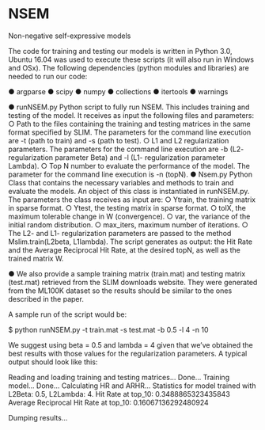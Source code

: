 # NSEM
Non-negative self-expressive models

The code for training and testing our models is written in Python 3.0, Ubuntu 16.04 was used to execute these scripts (it will also run in Windows and OSx). The following dependencies (python modules and libraries) are needed to run our code:

●	argparse
●	scipy
●	numpy
●	collections
●	itertools
●	warnings

●	runNSEM.py Python script to fully run NSEM. This includes training and testing of the model. It receives as input the following files and parameters:
○	Path to the files containing the training and testing matrices in the same format specified by SLIM. The parameters for the command line execution are -t (path to train) and -s (path to test).
○	L1 and L2 regularization parameters. The parameters for the command line execution are -b (L2- regularization parameter Beta) and -l (L1- regularization parameter Lambda).
○	Top N number to evaluate the performance of the model. The parameter for the command line execution is -n (topN).
●	Nsem.py Python Class that contains the necessary variables and methods to train and evaluate the models. An object of this class is instantiated in runNSEM.py. The parameters the class receives as input are:
○	Ytrain, the training matrix in sparse format.
○	Ytest, the testing matrix in sparse format.
○	tolX, the maximum tolerable change in W (convergence).
○	var, the variance of the initial random distribution.
○	max_iters, maximum number of iterations.
○	The L2- and L1- regularization parameters are passed to the method Mslim.train(L2beta, L1lambda).
The script generates as output: the Hit Rate and the Average Reciprocal Hit Rate, at the desired topN, as well as the trained matrix W.

●	We also provide a sample training matrix (train.mat) and testing matrix (test.mat) retrieved from the SLIM downloads website. They were generated from the ML100K dataset so the results should be similar to the ones described in the paper. 

A sample run of the script would be:

$ python runNSEM.py -t train.mat -s test.mat -b 0.5 -l 4 -n 10

We suggest using beta = 0.5 and lambda = 4 given that we’ve obtained the best results with those values for the regularization parameters.
A typical output should look like this:

Reading and loading training and testing matrices...
Done...
Training model...
Done...
Calculating HR and ARHR...
Statistics for model trained with L2Beta: 0.5, L2Lambda: 4.
Hit Rate at top_10: 0.3488865323435843
Average Reciprocal Hit Rate at top_10: 0.16067136292480924

Dumping results…
